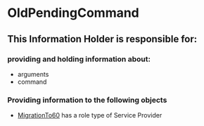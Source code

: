 # OldPendingCommand
## This Information Holder is responsible for:
### providing and holding information about: 
* arguments
* command
### Providing information to the following objects 
* [MigrationTo60](../ServiceProviders/MigrationTo60.md) has a role type of Service Provider

